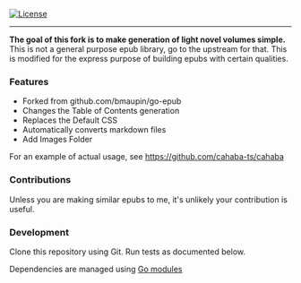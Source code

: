 [![License](https://img.shields.io/badge/license-MIT-blue.svg)](https://github.com/cahaba-ts/go-epub/blob/master/LICENSE)

---

__The goal of this fork is to make generation of light novel volumes simple.__ 
This is not a general purpose epub library, go to the upstream for that. This is modified for
the express purpose of building epubs with certain qualities.

### Features
- Forked from github.com/bmaupin/go-epub
- Changes the Table of Contents generation
- Replaces the Default CSS
- Automatically converts markdown files
- Add Images Folder

For an example of actual usage, see https://github.com/cahaba-ts/cahaba

### Contributions

Unless you are making similar epubs to me, it's unlikely your contribution is useful.

### Development

Clone this repository using Git. Run tests as documented below.

Dependencies are managed using [Go modules](https://golang.org/ref/mod)
